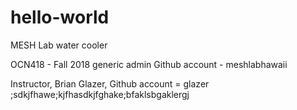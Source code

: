 # hello-world
MESH Lab water cooler

OCN418 - Fall 2018
generic admin Github account - meshlabhawaii

Instructor, Brian Glazer, Github account = glazer
;sdkjfhawe;kjfhasdkjfghake;bfaklsbgaklergj
